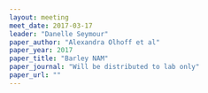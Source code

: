 ```yaml
---
layout: meeting
meet_date: 2017-03-17
leader: "Danelle Seymour"
paper_author: "Alexandra Olhoff et al"
paper_year: 2017
paper_title: "Barley NAM"
paper_journal: "Will be distributed to lab only"
paper_url: ""
---
```

